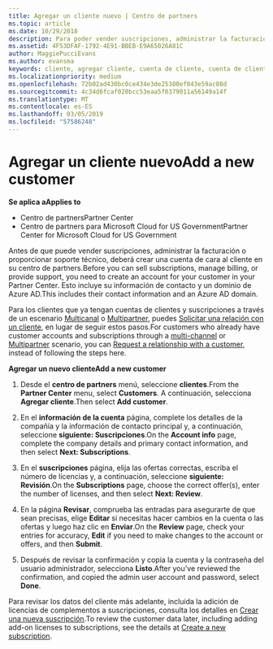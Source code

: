 ```yaml
---
title: Agregar un cliente nuevo | Centro de partners
ms.topic: article
ms.date: 10/29/2018
description: Para poder vender suscripciones, administrar la facturación o proporcionar soporte técnico, antes debes crear un registro de clientes en el Centro de partners. Esto incluye su información de contacto y un dominio de Azure AD.
ms.assetid: 4F53DFAF-1792-4E91-BBEB-E9A65026A81C
author: MaggiePucciEvans
ms.author: evansma
keywords: cliente, agregar cliente, cuenta de cliente, cuenta de cliente en el Centro de partners, clientes, agregar clientes, crear cuenta de cliente
ms.localizationpriority: medium
ms.openlocfilehash: 72b02ad430bc0ce434e3de25380ef043e59ac08d
ms.sourcegitcommit: 4c34d6fcaf020bcc53eaa5f0379011a56149a14f
ms.translationtype: MT
ms.contentlocale: es-ES
ms.lasthandoff: 03/05/2019
ms.locfileid: "57586248"
---
```

# <a name="add-a-new-customer"></a><span data-ttu-id="e933b-105">Agregar un cliente nuevo</span><span class="sxs-lookup"><span data-stu-id="e933b-105">Add a new customer</span></span>

<span data-ttu-id="e933b-106">**Se aplica a**</span><span class="sxs-lookup"><span data-stu-id="e933b-106">**Applies to**</span></span>

-  <span data-ttu-id="e933b-107">Centro de partners</span><span class="sxs-lookup"><span data-stu-id="e933b-107">Partner Center</span></span>
-  <span data-ttu-id="e933b-108">Centro de partners para Microsoft Cloud for US Government</span><span class="sxs-lookup"><span data-stu-id="e933b-108">Partner Center for Microsoft Cloud for US Government</span></span>



<span data-ttu-id="e933b-109">Antes de que puede vender suscripciones, administrar la facturación o proporcionar soporte técnico, deberá crear una cuenta de cara al cliente en su centro de partners.</span><span class="sxs-lookup"><span data-stu-id="e933b-109">Before you can sell subscriptions, manage billing, or provide support, you need to create an account for your customer in your Partner  Center.</span></span> <span data-ttu-id="e933b-110">Esto incluye su información de contacto y un dominio de Azure AD.</span><span class="sxs-lookup"><span data-stu-id="e933b-110">This includes their contact information and an Azure AD domain.</span></span>

<span data-ttu-id="e933b-111">Para los clientes que ya tengan cuentas de clientes y suscripciones a través de un escenario [Multicanal](multichannel.md) o [Multipartner](multipartner.md), puedes [Solicitar una relación con un cliente](request-a-relationship-with-a-customer.md), en lugar de seguir estos pasos.</span><span class="sxs-lookup"><span data-stu-id="e933b-111">For customers who already have customer accounts and subscriptions through a [multi-channel](multichannel.md) or [Multipartner](multipartner.md) scenario, you can [Request a relationship with a customer](request-a-relationship-with-a-customer.md), instead of following the steps here.</span></span>

<span data-ttu-id="e933b-112">**Agregar un nuevo cliente**</span><span class="sxs-lookup"><span data-stu-id="e933b-112">**Add a new customer**</span></span>

1.  <span data-ttu-id="e933b-113">Desde el **centro de partners** menú, seleccione **clientes**.</span><span class="sxs-lookup"><span data-stu-id="e933b-113">From the **Partner Center** menu, select **Customers**.</span></span> <span data-ttu-id="e933b-114">A continuación, selecciona **Agregar cliente**.</span><span class="sxs-lookup"><span data-stu-id="e933b-114">Then select **Add customer**.</span></span>

2.  <span data-ttu-id="e933b-115">En el **información de la cuenta** página, complete los detalles de la compañía y la información de contacto principal y, a continuación, seleccione **siguiente: Suscripciones**.</span><span class="sxs-lookup"><span data-stu-id="e933b-115">On the **Account info** page, complete the company details and primary contact information, and then select **Next: Subscriptions**.</span></span>

3.  <span data-ttu-id="e933b-116">En el **suscripciones** página, elija las ofertas correctas, escriba el número de licencias y, a continuación, seleccione **siguiente: Revisión**.</span><span class="sxs-lookup"><span data-stu-id="e933b-116">On the **Subscriptions** page, choose the correct offer(s), enter the number of licenses, and then select **Next: Review**.</span></span>

4.  <span data-ttu-id="e933b-117">En la página **Revisar**, comprueba las entradas para asegurarte de que sean precisas, elige **Editar** si necesitas hacer cambios en la cuenta o las ofertas y luego haz clic en **Enviar**.</span><span class="sxs-lookup"><span data-stu-id="e933b-117">On the **Review** page, check your entries for accuracy, **Edit** if you need to make changes to the account or offers, and then **Submit**.</span></span>

5.  <span data-ttu-id="e933b-118">Después de revisar la confirmación y copia la cuenta y la contraseña del usuario administrador, selecciona **Listo**.</span><span class="sxs-lookup"><span data-stu-id="e933b-118">After you’ve reviewed the confirmation, and copied the admin user account and password, select **Done**.</span></span>

<span data-ttu-id="e933b-119">Para revisar los datos del cliente más adelante, incluida la adición de licencias de complementos a suscripciones, consulta los detalles en [Crear una nueva suscripción](create-a-new-subscription.md).</span><span class="sxs-lookup"><span data-stu-id="e933b-119">To review the customer data later, including adding add-on licenses to subscriptions, see the details at [Create a new subscription](create-a-new-subscription.md).</span></span>

 

 



